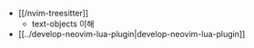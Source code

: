 - [[/nvim-treesitter]]
  - text-objects 이해
- [[../develop-neovim-lua-plugin|develop-neovim-lua-plugin]]
